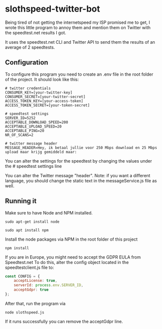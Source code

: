 # slothspeed-twitter-bot
Being tired of not getting the internetspeed my ISP promised me to get, I wrote this little program
to annoy them and mention them on Twitter with the speedtest.net results I got. 

It uses the speedtest.net CLI and Twitter API to send them the results of an average of 2 speedtests.

## Configuration ##

To configure this program you need to create an .env file in the root folder of the project.
It should look like this:

```.dotenv
# twitter credentials
CONSUMER_KEY=[your-twitter-key]
CONSUMER_SECRET=[your-twitter-secret]
ACCESS_TOKEN_KEY=[your-access-token]
ACCESS_TOKEN_SECRET=[your-token-secret]

# speedtest settings
SERVER_ID=5252
ACCEPTABLE_DOWNLOAD_SPEED=200
ACCEPTABLE_UPLOAD_SPEED=20
ACCEPTABLE_PING=20
NR_OF_SCANS=2

# twitter message header
MESSAGE_HEADER=Hey, ik betaal jullie voor 250 Mbps download en 25 Mbps upload maar krijg gemiddeld maar:
```

You can alter the settings for the speedtest by changing the values under the # speedtest settings line

You can alter the Twitter message "header". Note: if you want a different language, you should change the static text in the messageService.js file as well. 

## Running it ##

Make sure to have Node and NPM installed.

```console
sudo apt-get install node
```

```console
sudo apt install npm
```

Install the node packages via NPM in the root folder of this project

```console
npm install
```

If you are in Europe, you might need to accept the GDPR EULA from Speedtest.net
To do this, alter the config object located in the speedtestclient.js file to:

```js
const CONFIG = {
    acceptLicense: true,
    serverId: process.env.SERVER_ID,
    acceptGdpr: true
};
```
After that, run the program via

```console
node slothspeed.js
```

If it runs successfully you can remove the acceptGdpr line. 
